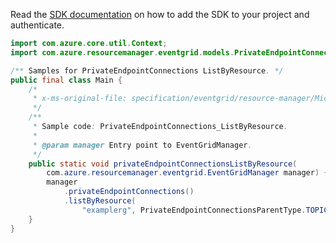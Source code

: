 Read the [SDK documentation](https://github.com/Azure/azure-sdk-for-java/blob/azure-resourcemanager-eventgrid_1.1.0/sdk/eventgrid/azure-resourcemanager-eventgrid/README.md) on how to add the SDK to your project and authenticate.

```java
import com.azure.core.util.Context;
import com.azure.resourcemanager.eventgrid.models.PrivateEndpointConnectionsParentType;

/** Samples for PrivateEndpointConnections ListByResource. */
public final class Main {
    /*
     * x-ms-original-file: specification/eventgrid/resource-manager/Microsoft.EventGrid/stable/2021-12-01/examples/PrivateEndpointConnections_ListByResource.json
     */
    /**
     * Sample code: PrivateEndpointConnections_ListByResource.
     *
     * @param manager Entry point to EventGridManager.
     */
    public static void privateEndpointConnectionsListByResource(
        com.azure.resourcemanager.eventgrid.EventGridManager manager) {
        manager
            .privateEndpointConnections()
            .listByResource(
                "examplerg", PrivateEndpointConnectionsParentType.TOPICS, "exampletopic1", null, null, Context.NONE);
    }
}
```
